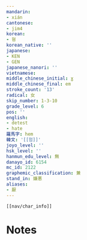 ```yaml
---
mandarin:
- xián
cantonese:
- jim4
korean:
- 혐
korean_native: ''
japanese:
- KEN
- GEN
japanese_nanori: ''
vietnamese:
middle_chinese_initial: ɣ
middle_chinese_final: em
stroke_count: '13'
radical: 女
skip_number: 1-3-10
grade_level: 6
pos: ''
english:
- detest
- hate
羅馬字: hem
韓文: '[[험]]'
joyo_level: ''
hsk_level: ''
hanmun_edu_level: 無
danayo_id: 6154
mc_id: 2122
graphemic_classification: 兼
stand_in: 嫌悪
aliases:
- 厭
---
```

```meta-bind-embed
[[nav/char_info]]
```

# Notes
